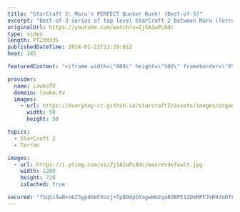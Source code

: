 ```yaml
---
title: "StarCraft 2: Maru's PERFECT Bunker Rush! (Best-of-3)"
excerpt: "Best-of-3 series of top level StarCraft 2 between Maru (Terran) and Dark (Zerg). This match of SC2 starts off with a brilliant proxy gold Hatchery counter by Maru, who checks for the base with an early game SCV. Support my work: https://patreon.com/lowkotv  Lowko merch: https://lowko.shop Tech setup:"
originalUrl: https://youtube.com/watch?v=Zj5A2wPL8dc
type: video
length: PT23M33S
publishedDateTime: 2024-01-22T11:29:01Z
heat: 145

featuredContent: "<iframe width=\"800\" height=\"500\" frameborder=\"0\" src=\"https://www.youtube.com/embed/Zj5A2wPL8dc\" allow=\"accelerometer; autoplay; encrypted-media; gyroscope; picture-in-picture\" allowfullscreen></iframe>"

provider:
  name: LowkoTV
  domain: lowko.tv
  images:
    - url: https://everyday-cc.github.io/starcraft2/assets/images/organizations/lowko.tv-50x50.jpg
      width: 50
      height: 50

topics:
  - StarCraft 2
  - Terran

images:
  - url: https://i.ytimg.com/vi/Zj5A2wPL8dc/maxresdefault.jpg
    width: 1280
    height: 720
    isCached: true

secured: "fSqSi5wB+o6Z3ypdOeFXozj+TpB9dpbYagwHm2qaB3BPE1ZQmMPFJVR9JnDfFAVNcgNKg6GYR5kfYPnCawySFux5FYOirvN6JWI61kpChpdIxaXoPEAuH+cbWjO6JlOX3ly+VWXxzN0KxbvguLqzlUXuDwt+5565oL6qtP5gb/2KE7T6u0UVZNsY3S6dPDJCROSNm8rDWs7/rtkT5GLUQ5c1KttgQA0O9G3BCcmrP7m1IDRhakbSI4nzGquX2yoA8TT3D/zoBMQ5Xd7d2oMNee++JB1iBQs/RDTi4Iv2r4JNmpWOvFw5MSXl2LWiY9Ol3TqodyT8ZZaF8utcZ8Lreol3Wxdu69431PJHF/0PI5F3LN3nQSGCKtubE8ancwdZpzsuEysRoCLMN8Of50gOup5qrIRCGP1QnQKiHm+9qhw=;rBmMGI8T+6QhM8FActjfyA=="
---
```


